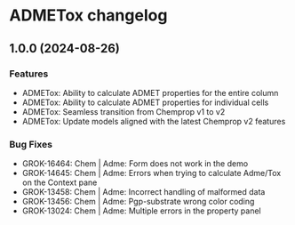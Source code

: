 # ADMETox changelog

## 1.0.0 (2024-08-26)

### Features

* ADMETox: Ability to calculate ADMET properties for the entire column
* ADMETox: Ability to calculate ADMET properties for individual cells
* ADMETox: Seamless transition from Chemprop v1 to v2
* ADMETox: Update models aligned with the latest Chemprop v2 features


### Bug Fixes

* GROK-16464: Chem | Adme: Form does not work in the demo
* GROK-14645: Chem | Adme: Errors when trying to calculate Adme/Tox on the Context pane
* GROK-13458: Chem | Adme: Incorrect handling of malformed data
* GROK-13456: Chem | Adme: Pgp-substrate wrong color coding
* GROK-13024: Chem | Adme: Multiple errors in the property panel